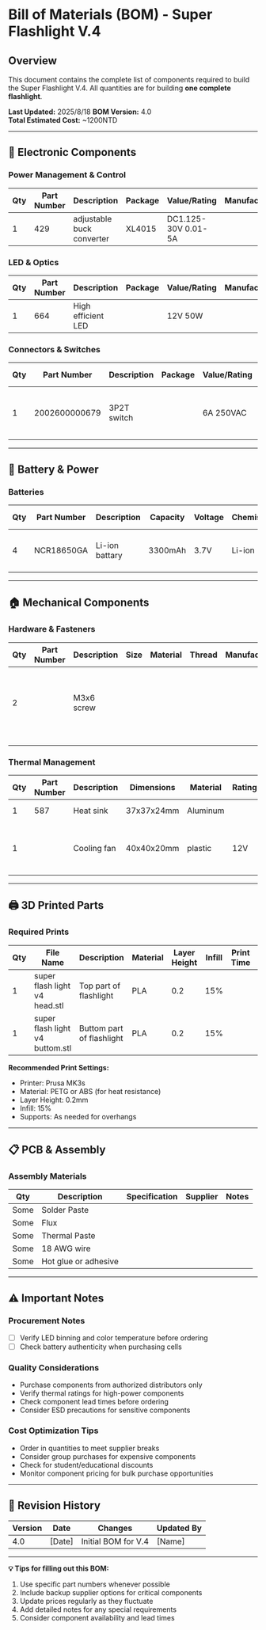 # Bill of Materials (BOM) - Super Flashlight V.4

## Overview
This document contains the complete list of components required to build the Super Flashlight V.4. All quantities are for building **one complete flashlight**.

**Last Updated:** 2025/8/18 
**BOM Version:** 4.0  
**Total Estimated Cost:** ~1200NTD

---

## 🔌 Electronic Components

### Power Management & Control
| Qty | Part Number | Description | Package | Value/Rating | Manufacturer | Supplier | Unit Price | Total Price | Notes |
|-----|-------------|-------------|---------|--------------|--------------|----------|------------|-------------|-------|
|  1  |429|adjustable buck converter|XL4015|DC1.125-30V 0.01-5A|              |https://www.ruten.com.tw/item/show?21850207737158&_gl=1*q4saym*_gcl_au*NzU4NDAzOTkyLjE3NTUyMzQ4OTQ.*_ga*NzYzOTk1ODEwLjE2Njg3NTQ4Mzc.*_ga_2VP4WXLL56*czE3NTU0ODM3MTckbzYwNiRnMSR0MTc1NTQ4NDc4OSRqNTIkbDAkaDA.|80NTD|80 NTD|       |

### LED & Optics
| Qty | Part Number | Description | Package | Value/Rating | Manufacturer | Supplier | Unit Price | Total Price | Notes |
|-----|-------------|-------------|---------|--------------|--------------|----------|------------|-------------|-------|
|1|664|High efficient LED||12V 50W||https://www.ruten.com.tw/item/show?22306976458215&_gl=1*1d2qn6c*_gcl_au*NzU4NDAzOTkyLjE3NTUyMzQ4OTQ.*_ga*NzYzOTk1ODEwLjE2Njg3NTQ4Mzc.*_ga_2VP4WXLL56*czE3NTU0ODM3MTckbzYwNiRnMSR0MTc1NTQ4NTAyMSRqNjAkbDAkaDA.|100NTD|100NTD||
### Connectors & Switches
| Qty | Part Number | Description | Package | Value/Rating | Manufacturer | Supplier | Unit Price | Total Price | Notes |
|-----|-------------|-------------|---------|--------------|--------------|----------|------------|-------------|-------|
|1|2002600000679|3P2T switch||6A 250VAC||https://jin-hua.com.tw/page/product/show.aspx?num=3822&kind=2978&lang=TW|10NTD|10NTD|Any similiar looking switch will do|

---

## 🔋 Battery & Power

### Batteries
| Qty | Part Number | Description | Capacity | Voltage | Chemistry | Manufacturer | Supplier | Unit Price | Total Price | Notes |
|-----|-------------|-------------|----------|---------|-----------|--------------|----------|------------|-------------|-------|
|4|NCR18650GA|Li-ion battary|3300mAh|3.7V|Li-ion|Panasonic|https://www.taiwaniot.com.tw/product/panasonic-ncr18650ga-3450mah/?srsltid=AfmBOor-kQiq9PcLm8EaJvtorUP9IVjG1jPnj5pyMPrx4XyiyRUw-LGX|200NTD|800NTD|Any 18650 will do|

---

## 🏠 Mechanical Components


### Hardware & Fasteners
| Qty | Part Number | Description | Size | Material | Thread | Manufacturer | Supplier | Unit Price | Total Price | Notes |
|-----|-------------|-------------|------|----------|--------|--------------|----------|------------|-------------|-------|
|2|             |M3x6 screw|      |          |        |              |          |            |             |just use any M3 screw you find|
|     |             |             |      |          |        |              |          |            |             |       |
|     |             |             |      |          |        |              |          |            |             |       |

### Thermal Management
| Qty | Part Number | Description | Dimensions | Material | Rating | Manufacturer | Supplier | Unit Price | Total Price | Notes |
|-----|-------------|-------------|------------|----------|----------------|--------------|----------|------------|-------------|-------|
|1|587|Heat sink|37x37x24mm|Aluminum|||https://www.ruten.com.tw/item/show?22133612155674|22NTD|22NTD||
|1||Cooling fan|40x40x20mm|plastic|12V|||||Any 12V 40mm fan will do|

---

## 🖨️ 3D Printed Parts

### Required Prints
| Qty | File Name | Description | Material | Layer Height | Infill | Print Time | Notes |
|-----|-----------|-------------|----------|--------------|--------|------------|-------|
|1|super flash light v4 head.stl|Top part of flashlight|PLA|0.2|15%||       |
|1|super flash light v4 buttom.stl|Buttom part of flashlight|PLA|0.2|15%||       |

**Recommended Print Settings:**
- Printer: Prusa MK3s
- Material: PETG or ABS (for heat resistance)
- Layer Height: 0.2mm
- Infill: 15%
- Supports: As needed for overhangs

---

## 📋 PCB & Assembly

### Assembly Materials
| Qty | Description | Specification | Supplier | Notes |
|-----|-------------|--------------|----------|-------|
|  Some   | Solder Paste |  |          |       |
|  Some   | Flux |  |          |       |
|   Some  | Thermal Paste |  |          |       |
|Some|18 AWG wire||||
|Some|Hot glue or adhesive||||

---

## ⚠️ Important Notes

### Procurement Notes
- [ ] Verify LED binning and color temperature before ordering
- [ ] Check battery authenticity when purchasing cells

### Quality Considerations
- Purchase components from authorized distributors only
- Verify thermal ratings for high-power components
- Check component lead times before ordering
- Consider ESD precautions for sensitive components

### Cost Optimization Tips
- Order in quantities to meet supplier breaks
- Consider group purchases for expensive components
- Check for student/educational discounts
- Monitor component pricing for bulk purchase opportunities

---


## 🔄 Revision History

| Version | Date | Changes | Updated By |
|---------|------|---------|------------|
| 4.0 | [Date] | Initial BOM for V.4 | [Name] |

---

**💡 Tips for filling out this BOM:**
1. Use specific part numbers whenever possible
2. Include backup supplier options for critical components  
3. Update prices regularly as they fluctuate
4. Add detailed notes for any special requirements
5. Consider component availability and lead times
